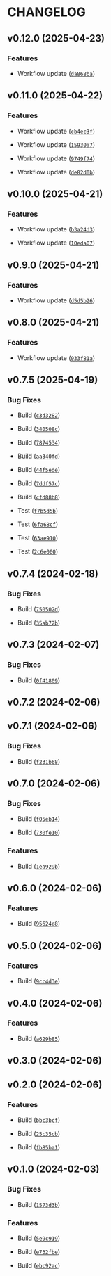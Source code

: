 # CHANGELOG


## v0.12.0 (2025-04-23)

### Features

- Workflow update
  ([`da868ba`](https://github.com/raspersc2/cython-extensions-sc2-test/commit/da868ba9a1961d9e67bd814883eb7cfdf4e634ba))


## v0.11.0 (2025-04-22)

### Features

- Workflow update
  ([`cb4ec3f`](https://github.com/raspersc2/cython-extensions-sc2-test/commit/cb4ec3fa0c6c0f01772d5faf677f96b2b7856521))

- Workflow update
  ([`15930a7`](https://github.com/raspersc2/cython-extensions-sc2-test/commit/15930a76abf7ae991743668f754f5ffce019fb3e))

- Workflow update
  ([`9749f74`](https://github.com/raspersc2/cython-extensions-sc2-test/commit/9749f744a4e0861f3a8f2151703a656b225d670c))

- Workflow update
  ([`de82d0b`](https://github.com/raspersc2/cython-extensions-sc2-test/commit/de82d0b68186784770e99fd2b077c5efdf443660))


## v0.10.0 (2025-04-21)

### Features

- Workflow update
  ([`b3a24d3`](https://github.com/raspersc2/cython-extensions-sc2-test/commit/b3a24d3400dc3403112d74cdc4259e3e68186256))

- Workflow update
  ([`10eda07`](https://github.com/raspersc2/cython-extensions-sc2-test/commit/10eda07a74ec32f266d736f616d17fc86fdf17bd))


## v0.9.0 (2025-04-21)

### Features

- Workflow update
  ([`d5d5b26`](https://github.com/raspersc2/cython-extensions-sc2-test/commit/d5d5b268f89535c3202940282393a5d6c6d08297))


## v0.8.0 (2025-04-21)

### Features

- Workflow update
  ([`033f81a`](https://github.com/raspersc2/cython-extensions-sc2-test/commit/033f81a3e59754df013c11ebb4b0497777319eb8))


## v0.7.5 (2025-04-19)

### Bug Fixes

- Build
  ([`c3d3282`](https://github.com/raspersc2/cython-extensions-sc2-test/commit/c3d3282a2854066bd4b8816e66577aad0f84466a))

- Build
  ([`340508c`](https://github.com/raspersc2/cython-extensions-sc2-test/commit/340508cc4eee4e7176219142ac73a4adc983dc0d))

- Build
  ([`7874534`](https://github.com/raspersc2/cython-extensions-sc2-test/commit/78745341f97e29128f59a3c43e340bdb4561e8b0))

- Build
  ([`aa340fd`](https://github.com/raspersc2/cython-extensions-sc2-test/commit/aa340fdfa7f2b703352decb5225099ecf0c68271))

- Build
  ([`44f5ede`](https://github.com/raspersc2/cython-extensions-sc2-test/commit/44f5eded314653d61c221f7b77cd00bc89ca178d))

- Build
  ([`7ddf57c`](https://github.com/raspersc2/cython-extensions-sc2-test/commit/7ddf57c6913b98f92c8e3fe31f1337a471ac924a))

- Build
  ([`cfd88b8`](https://github.com/raspersc2/cython-extensions-sc2-test/commit/cfd88b89a283298f9edd9a7d6be1b82d21ee8ccd))

- Test
  ([`f7b5d5b`](https://github.com/raspersc2/cython-extensions-sc2-test/commit/f7b5d5bbb2d9a75ed4f6cdd6a746bcc97107ef72))

- Test
  ([`6fa68cf`](https://github.com/raspersc2/cython-extensions-sc2-test/commit/6fa68cf48c584edb73426a59b03d974af0bb3808))

- Test
  ([`63ae910`](https://github.com/raspersc2/cython-extensions-sc2-test/commit/63ae9102f4510ca893ee20e7c3f3cf0cd5316d11))

- Test
  ([`2c6e000`](https://github.com/raspersc2/cython-extensions-sc2-test/commit/2c6e00091a7a13a6a818b36b6044c8d5928c62d3))


## v0.7.4 (2024-02-18)

### Bug Fixes

- Build
  ([`750502d`](https://github.com/raspersc2/cython-extensions-sc2-test/commit/750502d74003751eb3e731bf8380095f055c0baf))

- Build
  ([`35ab72b`](https://github.com/raspersc2/cython-extensions-sc2-test/commit/35ab72b28b4268665787a27e2524ab65294dddb8))


## v0.7.3 (2024-02-07)

### Bug Fixes

- Build
  ([`0f41809`](https://github.com/raspersc2/cython-extensions-sc2-test/commit/0f418093f7573afda287bfda338956000e96452f))


## v0.7.2 (2024-02-06)


## v0.7.1 (2024-02-06)

### Bug Fixes

- Build
  ([`f231b68`](https://github.com/raspersc2/cython-extensions-sc2-test/commit/f231b68453c1fde625d64afc09bfd3d183c6a068))


## v0.7.0 (2024-02-06)

### Bug Fixes

- Build
  ([`f05eb14`](https://github.com/raspersc2/cython-extensions-sc2-test/commit/f05eb144953038cf451e6f15bfc9634d974bdf1a))

- Build
  ([`730fe10`](https://github.com/raspersc2/cython-extensions-sc2-test/commit/730fe104751f12e4fcef1527f58228aa1a4efb52))

### Features

- Build
  ([`1ea929b`](https://github.com/raspersc2/cython-extensions-sc2-test/commit/1ea929b6f746b42f539446da381e9d55ad0a298f))


## v0.6.0 (2024-02-06)

### Features

- Build
  ([`95624e8`](https://github.com/raspersc2/cython-extensions-sc2-test/commit/95624e89eb3df830ac06b1e25afcb7f41a5ac7c1))


## v0.5.0 (2024-02-06)

### Features

- Build
  ([`9cc4d3e`](https://github.com/raspersc2/cython-extensions-sc2-test/commit/9cc4d3efced208d443ea6c13e9eacdd47279760b))


## v0.4.0 (2024-02-06)

### Features

- Build
  ([`a629b85`](https://github.com/raspersc2/cython-extensions-sc2-test/commit/a629b85e0a8cc7276abb366189c1e52b5457c818))


## v0.3.0 (2024-02-06)


## v0.2.0 (2024-02-06)

### Features

- Build
  ([`bbc3bcf`](https://github.com/raspersc2/cython-extensions-sc2-test/commit/bbc3bcfee92e0a84f238639cd6881af9bb74a64a))

- Build
  ([`25c35cb`](https://github.com/raspersc2/cython-extensions-sc2-test/commit/25c35cb29df7efcd6817b84fad3014c22ee75d65))

- Build
  ([`fb85ba1`](https://github.com/raspersc2/cython-extensions-sc2-test/commit/fb85ba16a549b9418326ef2a3ca3961b287c92ee))


## v0.1.0 (2024-02-03)

### Bug Fixes

- Build
  ([`1573d3b`](https://github.com/raspersc2/cython-extensions-sc2-test/commit/1573d3b0550d1a5c7e546922d5e6810e284ceed8))

### Features

- Build
  ([`5e9c919`](https://github.com/raspersc2/cython-extensions-sc2-test/commit/5e9c919691b6b2e222f838373e34d3bcd0ccb68d))

- Build
  ([`e732fbe`](https://github.com/raspersc2/cython-extensions-sc2-test/commit/e732fbe5ec3fde0ec19a4e4bbd129ba7f5512c1f))

- Build
  ([`ebc92ac`](https://github.com/raspersc2/cython-extensions-sc2-test/commit/ebc92ac31b683107494c0badea2144e5919ed20b))

